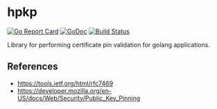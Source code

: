 # hpkp
[![Go Report Card](https://goreportcard.com/badge/github.com/tam7t/hpkp?style=flat-square)](https://goreportcard.com/report/github.com/tam7t/hpkp) [![GoDoc](http://img.shields.io/badge/go-documentation-blue.svg?style=flat-square)](http://godoc.org/github.com/tam7t/hpkp) [![Build Status](http://img.shields.io/travis/tam7t/hpkp.svg?style=flat-square)](https://travis-ci.org/tam7t/hpkp)

Library for performing certificate pin validation for golang applications.

## References

* https://tools.ietf.org/html/rfc7469
* https://developer.mozilla.org/en-US/docs/Web/Security/Public_Key_Pinning
